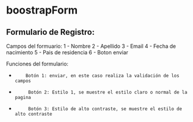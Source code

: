 # boostrapForm

## Formulario de Registro:

Campos del formuario:
1 - Nombre
2 - Apellido
3 - Email
4 - Fecha de nacimiento
5 - Pais de residencia
6 - Boton enviar

Funciones del formulario:

-         Botón 1: enviar, en este caso realiza la validación de los campos
-          Botón 2: Estilo 1, se muestre el estilo claro o normal de la pagina
-          Botón 3: Estilo de alto contraste, se muestre el estilo de alto contraste
